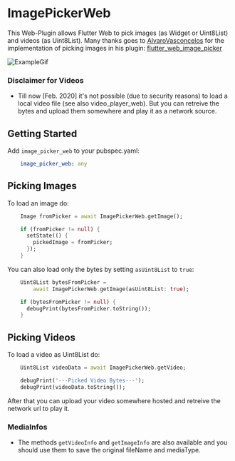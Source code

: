 # ImagePickerWeb

This Web-Plugin allows Flutter Web to pick images (as Widget or Uint8List) and videos (as Uint8List). Many thanks goes to [AlvaroVasconcelos](https://github.com/AlvaroVasconcelos) for the implementation of picking images in his plugin: [flutter_web_image_picker](https://github.com/AlvaroVasconcelos/flutter_web_image_picker) 

![ExampleGif](https://github.com/Ahmadre/image_picker_web/blob/master/assets/exampleupload.gif)

### Disclaimer for Videos
* Till now [Feb. 2020] it's not possible (due to security reasons) to load a local video file (see also video_player_web). But you can retreive the bytes and upload them somewhere and play it as a network source.

## Getting Started

Add ```image_picker_web``` to your pubspec.yaml:

```yaml
    image_picker_web: any
```

## Picking Images

To load an image do:

```dart
    Image fromPicker = await ImagePickerWeb.getImage();

    if (fromPicker != null) {
      setState(() {
        pickedImage = fromPicker;
      });
    }
```

You can also load only the bytes by setting ```asUint8List``` to ```true```:

```dart
    Uint8List bytesFromPicker =
        await ImagePickerWeb.getImage(asUint8List: true);

    if (bytesFromPicker != null) {
      debugPrint(bytesFromPicker.toString());
    }
```

## Picking Videos

To load a video as Uint8List do:

```dart
    Uint8List videoData = await ImagePickerWeb.getVideo;

    debugPrint('---Picked Video Bytes---');
    debugPrint(videoData.toString());
```

After that you can upload your video somewhere hosted and retreive the network url to play it. 

### MediaInfos

* The methods ```getVideoInfo``` and ```getImageInfo``` are also available and you should use them to save the original fileName and mediaType.